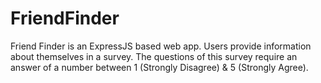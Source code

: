 # FriendFinder
Friend Finder is an ExpressJS based web app. Users provide information about themselves in a survey. The questions of this survey require an answer of a number between 1 (Strongly Disagree) & 5 (Strongly Agree).